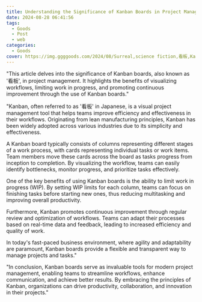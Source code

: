 ```yaml
---
title: Understanding the Significance of Kanban Boards in Project Management
date: 2024-08-28 06:41:56
tags:
  - Goods
  - Post
  - web
categories:
  - Goods
cover: https://img.ggggoods.com/2024/08/Surreal,science fiction,看板,Kanban,technology,tech,diagrams,renderings,colors_20240830_00001_.png
---
```


"This article delves into the significance of Kanban boards, also known as '看板', in project management. It highlights the benefits of visualizing workflows, limiting work in progress, and promoting continuous improvement through the use of Kanban boards."

"Kanban, often referred to as '看板' in Japanese, is a visual project management tool that helps teams improve efficiency and effectiveness in their workflows. Originating from lean manufacturing principles, Kanban has been widely adopted across various industries due to its simplicity and effectiveness.

A Kanban board typically consists of columns representing different stages of a work process, with cards representing individual tasks or work items. Team members move these cards across the board as tasks progress from inception to completion. By visualizing the workflow, teams can easily identify bottlenecks, monitor progress, and prioritize tasks effectively.

One of the key benefits of using Kanban boards is the ability to limit work in progress (WIP). By setting WIP limits for each column, teams can focus on finishing tasks before starting new ones, thus reducing multitasking and improving overall productivity.

Furthermore, Kanban promotes continuous improvement through regular review and optimization of workflows. Teams can adapt their processes based on real-time data and feedback, leading to increased efficiency and quality of work.

In today's fast-paced business environment, where agility and adaptability are paramount, Kanban boards provide a flexible and transparent way to manage projects and tasks."

"In conclusion, Kanban boards serve as invaluable tools for modern project management, enabling teams to streamline workflows, enhance communication, and achieve better results. By embracing the principles of Kanban, organizations can drive productivity, collaboration, and innovation in their projects."
